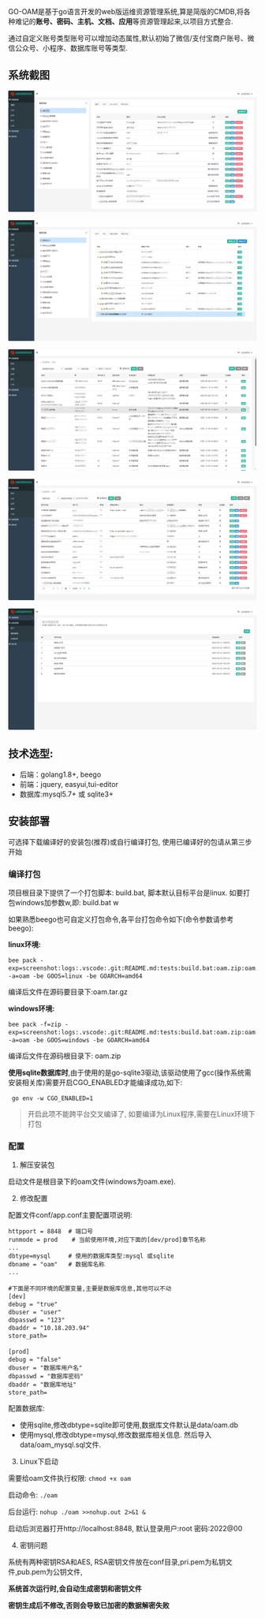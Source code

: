 GO-OAM是基于go语言开发的web版运维资源管理系统,算是简版的CMDB,将各种难记的**账号、密码、主机、文档、应用**等资源管理起来,以项目方式整合.

通过自定义账号类型账号可以增加动态属性,默认初始了微信/支付宝商户账号、微信公众号、小程序、数据库账号等类型.

## 系统截图

![项目-文档](screenshot/proj.png)

![项目-主机/应用](screenshot/proj_host.png)

![主机](screenshot/host.png)

![账号](screenshot/account.png)

![账号类型](screenshot/accounttype.png)

## 技术选型:

* 后端：golang1.8+, beego
* 前端：jquery, easyui,tui-editor
* 数据库:mysql5.7+ 或 sqlite3+

## 安装部署

可选择下载编译好的安装包(推荐)或自行编译打包, 使用已编译好的包请从第三步开始

### 编译打包

项目根目录下提供了一个打包脚本: build.bat, 脚本默认目标平台是linux. 如要打包windows加参数w,即: build.bat w

如果熟悉beego也可自定义打包命令,各平台打包命令如下(命令参数请参考beego):

**linux环境:**

```
bee pack -exp=screenshot:logs:.vscode:.git:README.md:tests:build.bat:oam.zip:oam.tar.gz:Dockerfile:conf/pri.pem:conf/pub.pem -a=oam -be GOOS=linux -be GOARCH=amd64
```

编译后文件在源码要目录下:oam.tar.gz

**windows环境:**

```
bee pack -f=zip -exp=screenshot:logs:.vscode:.git:README.md:tests:build.bat:oam.zip:oam.tar.gz:Dockerfile:conf/pri.pem:conf/pub.pem:start.sh -a=oam -be GOOS=windows -be GOARCH=amd64
```

编译后文件在源码根目录下: oam.zip

  
**使用sqlite数据库时**,由于使用的是go-sqlite3驱动,该驱动使用了gcc(操作系统需安装相关库)需要开启CGO_ENABLED才能编译成功,如下:
 ```
  go env -w CGO_ENABLED=1
 ```

>开启此项不能跨平台交叉编译了, 如要编译为Linux程序,需要在Linux环境下打包

### 配置

1. 解压安装包
   
启动文件是根目录下的oam文件(windows为oam.exe).

2. 修改配置

配置文件conf/app.conf主要配置项说明:

```
httpport = 8848  # 端口号
runmode = prod    # 当前使用环境,对应下面的[dev/prod]章节名称
...
dbtype=mysql     # 使用的数据库类型:mysql 或sqlite
dbname = "oam"   # 数据库名称
...

#下面是不同环境的配置变量,主要是数据库信息,其他可以不动
[dev]
debug = "true"
dbuser = "user"
dbpasswd = "123"
dbaddr = "10.18.203.94"
store_path=

[prod]
debug = "false"
dbuser = "数据库用户名"
dbpasswd = "数据库密码"
dbaddr = "数据库地址"
store_path=

```

配置数据库:

  - 使用sqlite,修改dbtype=sqlite即可使用,数据库文件默认是data/oam.db
  - 使用mysql,修改dbtype=mysql,修改数据库相关信息. 然后导入data/oam_mysql.sql文件.


3. Linux下启动

需要给oam文件执行权限: ```chmod +x oam```

启动命令: ```./oam```

后台运行: ```nohup ./oam >>nohup.out 2>&1 &```

启动后浏览器打开http://localhost:8848, 默认登录用户:root 密码:2022@00


4. 密钥问题

系统有两种密钥RSA和AES, RSA密钥文件放在conf目录,pri.pem为私钥文件,pub.pem为公钥文件,

**系统首次运行时,会自动生成密钥和密钥文件**

**密钥生成后不修改,否则会导致已加密的数据解密失败**
